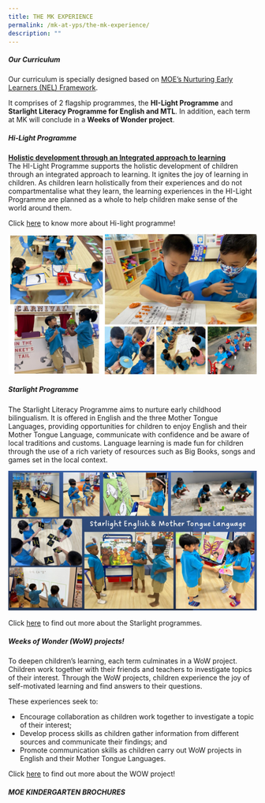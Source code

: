 ```yaml
---
title: THE MK EXPERIENCE
permalink: /mk-at-yps/the-mk-experience/
description: ""
---
```

##### **Our Curriculum**
Our curriculum is specially designed based on [MOE’s Nurturing Early Learners (NEL) Framework](https://www.nel.moe.edu.sg/).

It comprises of 2 flagship programmes, the **HI-Light Programme** and **Starlight Literacy Programme for English and MTL**. In addition, each term at MK will conclude in a **Weeks of Wonder project**.

##### **Hi-Light Programme**
**<u>Holistic development through an Integrated approach to learning</u>**
<br>The HI-Light Programme supports the holistic development of children through an integrated approach to learning. It ignites the joy of learning in children. As children learn holistically from their experiences and do not compartmentalise what they learn, the learning experiences in the HI-Light Programme are planned as a whole to help children make sense of the world around them.

Click [here](https://www.moe.gov.sg/preschool/moe-kindergarten/curriculum/hi-light) to know more about Hi-light programme!

![](/images/MK%20YPS/The%20MK%20Experience/MK_Experience_01.jpg)

##### **Starlight Programme**
The Starlight Literacy Programme aims to nurture early childhood bilingualism. It is offered in English and the three Mother Tongue Languages, providing opportunities for children to enjoy English and their Mother Tongue Language, communicate with confidence and be aware of local traditions and customs. 
Language learning is made fun for children through the use of a rich variety of resources such as Big Books, songs and games set in the local context.

![](/images/MK%20YPS/The%20MK%20Experience/MK_Experience_02.jpg)

Click [here](https://www.moe.gov.sg/preschool/moe-kindergarten/curriculum/starlight) to find out more about the Starlight programmes.

##### **Weeks of Wonder (WoW) projects!**
To deepen children’s learning, each term culminates in a WoW project. Children work together with their friends and teachers to investigate topics of their interest. Through the WoW projects, children experience the joy of self-motivated learning and find answers to their questions.

These experiences seek to:
* Encourage collaboration as children work together to investigate a topic of their interest;
* Develop process skills as children gather information from different sources and communicate their findings; and
* Promote communication skills as children carry out WoW projects in English and their Mother Tongue Languages.

Click [here](https://www.moe.gov.sg/preschool/moe-kindergarten/curriculum/weeks-of-wonder) to find out more about the WOW project!

##### **MOE KINDERGARTEN BROCHURES**
